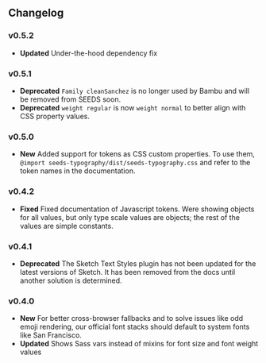 ## Changelog

### v0.5.2

- **Updated** Under-the-hood dependency fix

### v0.5.1
- **Deprecated** `Family cleanSanchez` is no longer used by Bambu and will be removed from SEEDS soon.
- **Deprecated** `weight regular` is now `weight normal` to better align with CSS property values.

### v0.5.0
- **New** Added support for tokens as CSS custom properties. To use them, `@import seeds-typography/dist/seeds-typography.css` and refer to the token names in the documentation.

### v0.4.2
- **Fixed** Fixed documentation of Javascript tokens. Were showing objects for all values, but only type scale values are objects; the rest of the values are simple constants.

### v0.4.1

- **Deprecated** The Sketch Text Styles plugin has not been updated for the latest versions of Sketch. It has been removed from the docs until another solution is determined.

### v0.4.0

- **New** For better cross-browser fallbacks and to solve issues like odd emoji rendering, our official font stacks should default to system fonts like San Francisco.
- **Updated** Shows Sass vars instead of mixins for font size and font weight values
